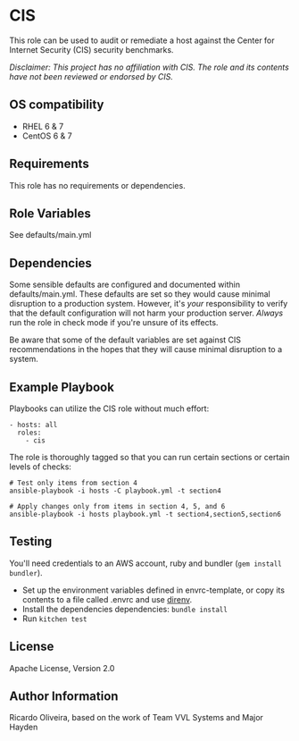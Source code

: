 CIS
=========

This role can be used to audit or remediate a host against the Center for Internet Security (CIS) security benchmarks.

*Disclaimer: This project has no affiliation with CIS.  The role and its contents have not been reviewed or endorsed by CIS.*

OS compatibility
----------------

* RHEL 6 & 7
* CentOS 6 & 7

Requirements
------------

This role has no requirements or dependencies.

Role Variables
--------------

See defaults/main.yml

Dependencies
------------

Some sensible defaults are configured and documented within defaults/main.yml.  These defaults are set so they would cause minimal disruption to a production system.  However, it's *your* responsibility to verify that the default configuration will not harm your production server.  *Always* run the role in check mode if you're unsure of its effects.

Be aware that some of the default variables are set against CIS recommendations in the hopes that they will cause minimal disruption to a system.

Example Playbook
----------------

Playbooks can utilize the CIS role without much effort:

    - hosts: all
      roles:
        - cis 

The role is thoroughly tagged so that you can run certain sections or certain levels of checks:

    # Test only items from section 4
    ansible-playbook -i hosts -C playbook.yml -t section4

    # Apply changes only from items in section 4, 5, and 6
    ansible-playbook -i hosts playbook.yml -t section4,section5,section6
    
Testing
-------

You'll need credentials to an AWS account, ruby and bundler (`gem install bundler`).
- Set up the environment variables defined in envrc-template, or copy its contents to a file called .envrc and use [direnv](https://github.com/direnv/direnv).
- Install the dependencies dependencies: `bundle install`
- Run `kitchen test`

License
-------

Apache License, Version 2.0

Author Information
------------------

Ricardo Oliveira, based on the work of Team VVL Systems and Major Hayden
